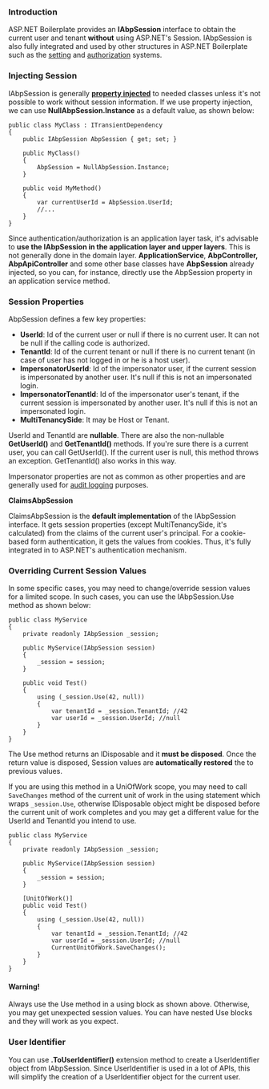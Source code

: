 ### Introduction

ASP.NET Boilerplate provides an **IAbpSession** interface to obtain the current
user and tenant **without** using ASP.NET's Session. IAbpSession is also
fully integrated and used by other structures in ASP.NET Boilerplate such as the
[setting](Setting-Management.md) and
[authorization](Authorization.md) systems.

### Injecting Session

IAbpSession is generally **[property
injected](/Pages/Documents/Dependency-Injection#property-injection-pattern)**
to needed classes unless it's not possible to work without session
information. If we use property injection, we can use
**NullAbpSession.Instance** as a default value, as shown below:

    public class MyClass : ITransientDependency
    {
        public IAbpSession AbpSession { get; set; }

        public MyClass()
        {
            AbpSession = NullAbpSession.Instance;
        }

        public void MyMethod()
        {
            var currentUserId = AbpSession.UserId;
            //...
        }
    }

Since authentication/authorization is an application layer task, it's
advisable to **use the IAbpSession in the application layer and upper layers**. 
This is not generally done in the domain layer. **ApplicationService**,
**AbpController,** **AbpApiController** and some other base classes have
**AbpSession** already injected, so you can, for instance, directly use the 
AbpSession property in an application service method.

### Session Properties

AbpSession defines a few key properties:

-   **UserId**: Id of the current user or null if there is no current
    user. It can not be null if the calling code is authorized.
-   **TenantId**: Id of the current tenant or null if there is no
    current tenant (in case of user has not logged in or he is a host
    user).
-   **ImpersonatorUserId**: Id of the impersonator user, if the current
    session is impersonated by another user. It's null if this is not an
    impersonated login.
-   **ImpersonatorTenantId**: Id of the impersonator user's tenant, if
    the current session is impersonated by another user. It's null if this
    is not an impersonated login.
-   **MultiTenancySide**: It may be Host or Tenant.

UserId and TenantId are **nullable**. There are also the non-nullable
**GetUserId()** and **GetTenantId()** methods. If you're sure there is a
current user, you can call GetUserId(). If the current user is null, this
method throws an exception. GetTenantId() also works in this way.

Impersonator properties are not as common as other properties and are
generally used for [audit logging](/Pages/Documents/Audit-Logging) purposes.

**ClaimsAbpSession**

ClaimsAbpSession is the **default implementation** of the IAbpSession
interface. It gets session properties (except MultiTenancySide, it's
calculated) from the claims of the current user's principal. For a cookie-based
form authentication, it gets the values from cookies. Thus, it's fully integrated 
in to ASP.NET's authentication mechanism.

### Overriding Current Session Values

In some specific cases, you may need to change/override session values
for a limited scope. In such cases, you can use the IAbpSession.Use method
as shown below:

    public class MyService
    {
        private readonly IAbpSession _session;

        public MyService(IAbpSession session)
        {
            _session = session;
        }

        public void Test()
        {
            using (_session.Use(42, null))
            {
                var tenantId = _session.TenantId; //42
                var userId = _session.UserId; //null
            }
        }
    }

The Use method returns an IDisposable and it **must be disposed**. Once the
return value is disposed, Session values are **automatically restored**
the to previous values.

If you are using this method in a UniOfWork scope, you may need to call `SaveChanges` method of the current unit of work in the using statement which wraps `_session.Use`, otherwise IDisposable object might be disposed before the current unit of work completes and you may get a different value for the UserId and TenantId you intend to use. 

    public class MyService
    {
        private readonly IAbpSession _session;

        public MyService(IAbpSession session)
        {
            _session = session;
        }

        [UnitOfWork()]
        public void Test()
        {
            using (_session.Use(42, null))
            {
                var tenantId = _session.TenantId; //42
                var userId = _session.UserId; //null
                CurrentUnitOfWork.SaveChanges();
            }
        }
    }


#### Warning!

Always use the Use method in a using block as shown above. Otherwise, you may 
get unexpected session values. You can have nested Use blocks and they will
work as you expect.

### User Identifier

You can use **.ToUserIdentifier()** extension method to create a
UserIdentifier object from IAbpSession. Since UserIdentifier is used in
a lot of APIs, this will simplify the creation of a UserIdentifier object for the
current user.

